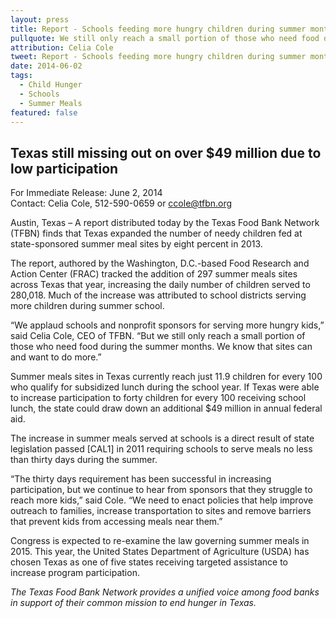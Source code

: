 ```yaml
---
layout: press
title: Report - Schools feeding more hungry children during summer months
pullquote: We still only reach a small portion of those who need food during the summer months. We know that sites can and want to do more.
attribution: Celia Cole
tweet: Report - Schools feeding more hungry children during summer months
date: 2014-06-02
tags:
  - Child Hunger
  - Schools
  - Summer Meals
featured: false
---
```


## Texas still missing out on over $49 million due to low participation

For Immediate Release: June 2, 2014   
Contact: Celia Cole, 512-590-0659 or ccole@tfbn.org

Austin, Texas – A report distributed today by the Texas Food Bank Network (TFBN) finds that Texas expanded the number of needy children fed at state-sponsored summer meal sites by eight percent in 2013.

The report, authored by the Washington, D.C.-based Food Research and Action Center (FRAC) tracked the addition of 297 summer meals sites across Texas that year, increasing the daily number of children served to 280,018. Much of the increase was attributed to school districts serving more children during summer school.

“We applaud schools and nonprofit sponsors for serving more hungry kids,” said Celia Cole, CEO of TFBN. “But we still only reach a small portion of those who need food during the summer months. We know that sites can and want to do more.”

Summer meals sites in Texas currently reach just 11.9 children for every 100 who qualify for subsidized lunch during the school year. If Texas were able to increase participation to forty children for every 100 receiving school lunch, the state could draw down an additional $49 million in annual federal aid.

The increase in summer meals served at schools is a direct result of state legislation passed [CAL1] in 2011 requiring schools to serve meals no less than thirty days during the summer.

“The thirty days requirement has been successful in increasing participation, but we continue to hear from sponsors that they struggle to reach more kids,” said Cole. “We need to enact policies that help improve outreach to families, increase transportation to sites and remove barriers that prevent kids from accessing meals near them.”

Congress is expected to re-examine the law governing summer meals in 2015. This year, the United States Department of Agriculture (USDA) has chosen Texas as one of five states receiving targeted assistance to increase program participation.

*The Texas Food Bank Network provides a unified voice among food banks in support of their common mission to end hunger in Texas.*

 ##
